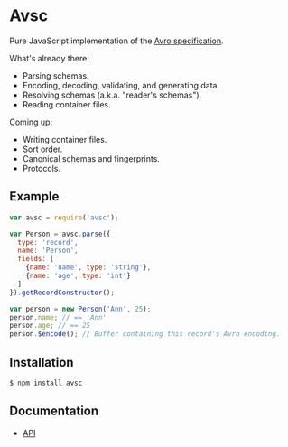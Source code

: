# Avsc

Pure JavaScript implementation of the [Avro specification](https://avro.apache.org/docs/1.7.7/spec.html).

What's already there:

+ Parsing schemas.
+ Encoding, decoding, validating, and generating data.
+ Resolving schemas (a.k.a. "reader's schemas").
+ Reading container files.

Coming up:

+ Writing container files.
+ Sort order.
+ Canonical schemas and fingerprints.
+ Protocols.


## Example

```javascript
var avsc = require('avsc');

var Person = avsc.parse({
  type: 'record',
  name: 'Person',
  fields: [
    {name: 'name', type: 'string'},
    {name: 'age', type: 'int'}
  ]
}).getRecordConstructor();

var person = new Person('Ann', 25);
person.name; // == 'Ann'
person.age; // == 25
person.$encode(); // Buffer containing this record's Avro encoding.
```


## Installation

```bash
$ npm install avsc
```


## Documentation

+ [API](https://github.com/mtth/avsc/wiki/API)
